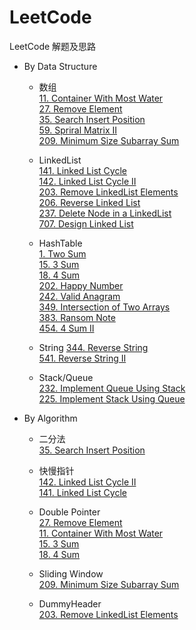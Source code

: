 # LeetCode
LeetCode 解题及思路
* By Data Structure
    * 数组  
        [11. Container With Most Water](./Problems/1-100/11.ContainerWithMostWater)  
        [27. Remove Element](./Problems/1-100/27.RemoveElement)  
        [35. Search Insert Position](Problems/1-100/35.SearchInsertPosition)  
        [59. Spriral Matrix II](Problems/1-100/59.SpiralMatrixII)  
        [209. Minimum Size Subarray Sum](Problems/201-300/209.MinimumSizeSubarraySum)  
        
    * LinkedList  
        [141. Linked List Cycle](Problems/101-200/141.LinkedListCycle)  
        [142. Linked List Cycle II](Problems/101-200/142.LinkedListCycleII)  
        [203. Remove LinkedList Elements](Problems/201-300/203.RemoveLinkedListElements)  
        [206. Reverse Linked List](Problems/201-300/206.ReverseLinkedList)  
        [237. Delete Node in a LinkedList](Problems/201-300/237.DeleteNodeInALinkedList)  
        [707. Design Linked List](./Problems/707.DesignLinkedList)  
    
    * HashTable   
        [1. Two Sum](Problems/1-100/1.TwoSum)  
        [15. 3 Sum](Problems/1-100/15.ThreeSum)  
        [18. 4 Sum](Problems/1-100/18.4Sum)  
        [202. Happy Number](Problems/201-300/202.HappyNumber)   
        [242. Valid Anagram](Problems/201-300/242.ValidAnagram)  
        [349. Intersection of Two Arrays](Problems/301-400/349.IntersectionofTwoArrays)  
        [383. Ransom Note](Problems/301-400/383.RansomNote)  
        [454. 4 Sum II](Problems/454.4SumII)  
              
    * String
        [344. Reverse String](Problems/301-400/344.ReverseString)  
        [541. Reverse String II](Problems/541.ReverseStringII)
        
    * Stack/Queue  
        [232. Implement Queue Using Stack](Problems/201-300/232.ImplementQueueUsingStack)  
        [225. Implement Stack Using Queue](Problems/201-300/225.ImplementStackUsingQueue)
        
* By Algorithm
    * 二分法  
        [35. Search Insert Position](Problems/1-100/35.SearchInsertPosition)    
    
    * 快慢指针  
        [142. Linked List Cycle II](Problems/101-200/142.LinkedListCycleII)  
        [141. Linked List Cycle](Problems/101-200/141.LinkedListCycle)
                 
    * Double Pointer  
        [27. Remove Element](Problems/1-100/27.RemoveElement)  
        [11. Container With Most Water](Problems/1-100/11.ContainerWithMostWater)  
        [15. 3 Sum](Problems/1-100/15.ThreeSum)  
        [18. 4 Sum](Problems/1-100/18.4Sum)
       
    * Sliding Window  
        [209. Minimum Size Subarray Sum](Problems/201-300/209.MinimumSizeSubarraySum)   
    
    * DummyHeader  
        [203. Remove LinkedList Elements](Problems/201-300/203.RemoveLinkedListElements)
    